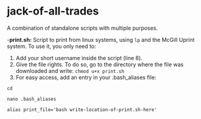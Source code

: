 # jack-of-all-trades
A combination of standalone scripts with multiple purposes.

-**print.sh:**
      Script to print from linux systems, using `lp` and the McGill Uprint system. To use it, you only need to:
1. Add your short username inside the script (line 8).
2. Give the file rights. To do so, go to the directory where the file was downloaded and write:  `chmod u+x print.sh`
3. For easy access, add an entry in your .bash_aliases file:

  `cd`
  
  `nano .bash_aliases`
  
  `alias print_file='bash write-location-of-print.sh-here'`
